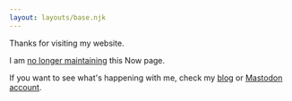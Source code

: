 ```yaml
---
layout: layouts/base.njk
---
```

Thanks for visiting my website.

I am [no longer maintaining](/blog/dropping-the-now-page/) this Now page.

If you want to see what's happening with me, check my [blog](/blog) or [Mastodon account](https://indieweb.social/@trevorstinson).
